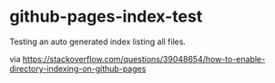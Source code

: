 # github-pages-index-test
Testing an auto generated index listing all files.

via https://stackoverflow.com/questions/39048654/how-to-enable-directory-indexing-on-github-pages
